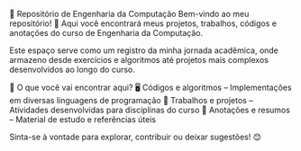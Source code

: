 📂 Repositório de Engenharia da Computação
Bem-vindo ao meu repositório! 🚀 Aqui você encontrará meus projetos, trabalhos, códigos e anotações do curso de Engenharia da Computação.

Este espaço serve como um registro da minha jornada acadêmica, onde armazeno desde exercícios e algoritmos até projetos mais complexos desenvolvidos ao longo do curso.

📌 O que você vai encontrar aqui?
🖥️ Códigos e algoritmos – Implementações em diversas linguagens de programação
📁 Trabalhos e projetos – Atividades desenvolvidas para disciplinas do curso
📜 Anotações e resumos – Material de estudo e referências úteis

Sinta-se à vontade para explorar, contribuir ou deixar sugestões! 😊
